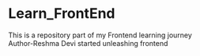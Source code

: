 # Learn_FrontEnd
This is a repository part of my Frontend learning journey
<br/> 
Author-Reshma Devi
started unleashing frontend